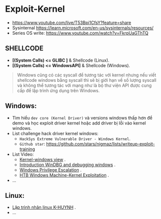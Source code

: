 # Exploit-Kernel
- https://www.youtube.com/live/T53Bpi1CfsY?feature=share
- Sysinternal https://learn.microsoft.com/en-us/sysinternals/resources/
- Series OS write: https://www.youtube.com/watch?v=FkrpUaGThTQ
## SHELLCODE
- __[(System Calls) <= GLIBC ]__ & Shellcode (Linux).
- __[(System Calls) <= WindowsAPI]__ & Shellcode (Windows).
> Windows cũng có các syscall để tương tác với kernel nhưng nếu viết shellcode windows bằng syscall thì sẽ bị giới hạn về số lượng syscall và không thể tương tác với mạng như là bộ thư viện API được cung cấp để lập trình ứng dụng trên Windows.

## Windows:

- Tìm hiểu `dev core (Kernel Driver)` và versions windows thấp hơn để demo và học exploit driver kernel hoặc add driver bị lỗi vào kernel windows.
- List challenge hack driver kernel windows:
  * `HackSys Extreme Vulnerable Driver - Windows Kernel`.
  * `Github star`: https://github.com/stars/nigmaz/lists/writeup-exploit-training
- List Video:
    * [Kernel-windows view](https://www.youtube.com/watch?v=9h1FsOISwX0&list=PLt9cUwGw6CYHWuMtGHSgdLUaTo7aa2lEr) .
    * [Introduction WinDBG and debugging windows](https://www.youtube.com/watch?v=8zBpqc3HkSE&list=PLhx7-txsG6t6n_E2LgDGqgvJtCHPL7UFu) .
    * [Windows Privilege Escalation](https://www.youtube.com/watch?v=hVth_4m9H6U&list=PLlrnAg4kKF3puXLI0JyltbNJOC2R2HVFk) .
    * [HTB Windows Machine-Kernel Exploitation](https://www.youtube.com/watch?v=a4qVEO4IArw) .
- ...
  
## Linux:
- [Lập trình nhân linux K-HUYNH](https://www.youtube.com/@KHuynh/playlists) .
- ...
